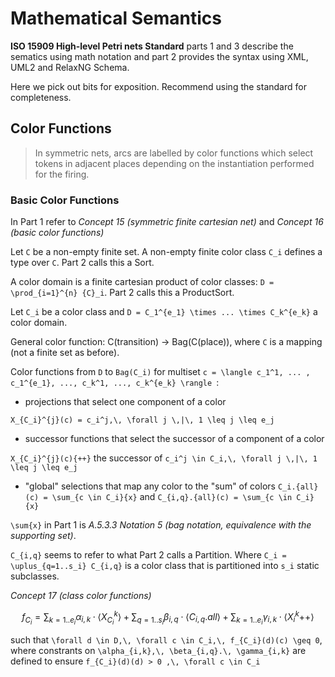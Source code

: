 # Mathematical Semantics

__ISO 15909 High-level Petri nets Standard__  parts 1 and 3 describe the sematics using math notation and part 2 provides the syntax using XML, UML2 and RelaxNG Schema.

Here we pick out bits for exposition.  Recommend using the standard for completeness.

## Color Functions

> In symmetric nets, arcs are labelled by color functions which select tokens in adjacent places depending on the instantiation performed for the firing.


### Basic Color Functions

In Part 1 refer to *Concept 15 (symmetric finite cartesian net)*
and *Concept 16 (basic color functions)*

Let ``C`` be a non-empty finite set.
 A non-empty finite color class ``C_i`` defines a type over ``C``. Part 2 calls this a Sort.

 A color domain is a finite cartesian product of color classes: ``D = \prod_{i=1}^{n} {C}_i``.
 Part 2 calls this a ProductSort.

Let ``C_i`` be a color class and ``D = C_1^{e_1} \times ... \times C_k^{e_k}`` a color domain.

General color function: C(transition) -> Bag(C(place)), where ``C`` is a mapping (not a finite set as before).

Color functions from ``D`` to  ``Bag(C_i)``
for multiset ``c = \langle c_1^1, ... , c_1^{e_1}, ..., c_k^1, ..., c_k^{e_k} \rangle ``:

  - projections that select one component of a color

  ``X_{C_i}^{j}(c) = c_i^j,\, \forall j \,|\, 1 \leq j \leq e_j``

  - successor functions that select the successor of a component of a color

  ``X_{C_i}^{j}(c){++}`` the successor of ``c_i^j \in C_i,\, \forall j \,|\, 1 \leq j \leq e_j``

  -  "global" selections that map any color to the "sum" of colors
  ``C_i.{all}(c) = \sum_{c \in C_i}{x}`` and ``C_{i,q}.{all}(c) = \sum_{c \in C_i}{x}``

``\sum{x}`` in Part 1 is *A.5.3.3 Notation 5 (bag notation, equivalence with the supporting set)*.

``C_{i,q}`` seems to refer to what Part 2 calls a Partition.
Where ``C_i = \uplus_{q=1..s_i} C_{i,q}`` is a color class that is partitioned into ``s_i`` static subclasses.

*Concept 17 (class color functions)*

```math
f_{C_i} = \sum_{k=1..e_i} {\alpha_{i,k} \cdot \langle X_{C_i}^k \rangle} +
\sum_{q=1..s_i} {\beta_{i,q} \cdot \langle C_{i,q}.all \rangle} +
\sum_{k=1..e_i} {\gamma_{i,k} \cdot \langle X_i^k{++} \rangle}
```
such that ``\forall d \in D,\, \forall c \in C_i,\, f_{C_i}(d)(c) \geq 0``,
where constrants on ``\alpha_{i,k},\, \beta_{i,q}.\, \gamma_{i,k}`` are defined to ensure
``f_{C_i}(d)(d) > 0 ,\, \forall c \in C_i``
